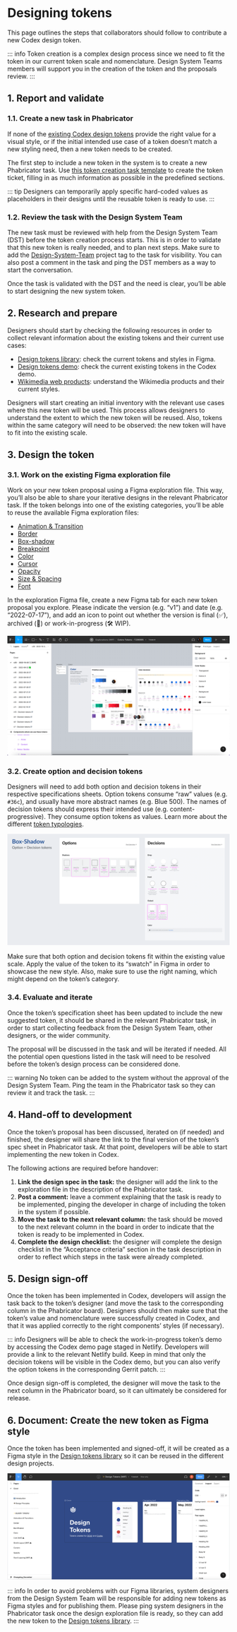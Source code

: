 # Designing tokens

This page outlines the steps that collaborators should follow to contribute a new Codex design token.

::: info
Token creation is a complex design process since we need to fit the token in our current token scale and nomenclature. Design System Teams members will support you in the creation of the token and the proposals review.
:::

## 1. Report and validate

### 1.1. Create a new task in Phabricator

If none of the [existing Codex design tokens](../design-tokens/overview.md) provide the right value for a visual style, or if the initial intended use case of a token doesn’t match a new styling need, then a new token needs to be created.

The first step to include a new token in the system is to create a new Phabricator task. Use [this token creation task template][token-creation-task-template] to create the token ticket, filling in as much information as possible in the predefined sections.

::: tip
Designers can temporarily apply specific hard-coded values as placeholders in their designs until the reusable token is ready to use.
:::

### 1.2. Review the task with the Design System Team

The new task must be reviewed with help from the Design System Team (DST) before the token creation process starts. This is in order to validate that this new token is really needed, and to plan next steps. Make sure to add the [Design-System-Team](https://phabricator.wikimedia.org/project/profile/5858/) project tag to the task for visibility. You can also post a comment in the task and ping the DST members as a way to start the conversation.

Once the task is validated with the DST and the need is clear, you’ll be able to start designing the new system token.

## 2. Research and prepare

Designers should start by checking the following resources in order to collect relevant information about the existing tokens and their current use cases:

- [Design tokens library](https://www.figma.com/file/mRvSsFD2Kwh8AZNjlx7rIl/%E2%9C%A8-Design-Tokens-%5BWIP%5D?node-id=0%3A1&viewport=336%2C242%2C0.26): check the current tokens and styles in Figma.
- [Design tokens demo](../design-tokens/overview.md): check the current existing tokens in the Codex demo.
- [Wikimedia web products](https://www.wikimedia.org/): understand the Wikimedia products and their current styles.

Designers will start creating an initial inventory with the relevant use cases where this new token will be used. This process allows designers to understand the extent to which the new token will be reused. Also, tokens within the same category will need to be observed: the new token will have to fit into the existing scale.

## 3. Design the token

### 3.1. Work on the existing Figma exploration file

Work on your new token proposal using a Figma exploration file. This way, you’ll also be able to share your iterative designs in the relevant Phabricator task. If the token belongs into one of the existing categories, you’ll be able to reuse the available Figma exploration files:

- [Animation & Transition](https://www.figma.com/file/UNAWyVXbcioeVPCiCHhbh8/Motion-tokens---T304443)
- [Border](https://www.figma.com/file/PqH1gxenUEtB6Kw9vlwISW/Border-Tokens---T300562)
- [Box-shadow](https://www.figma.com/file/4cXXU5YqFnDqrMRefj3K89/Shadows-Tokens---T297003)
- [Breakpoint](https://www.figma.com/file/AH1Vtfc2PpjBdzZeyaIc8x/Breakpoints---T303522)
- [Color](https://www.figma.com/file/E6hxGwEOs9YFVF4fFRyqSv/Colors-Tokens---T296995)
- [Cursor](https://www.figma.com/file/z5oKZ1rsAFu9fQxGN4oArU/Cursor-Tokens---T302181)
- [Opacity](https://www.figma.com/file/h9pA2CCl2i0wtlTKNChaES/Opacities---Tokens)
- [Size & Spacing](https://www.figma.com/file/hcCHhevNA5aHo2D1Gajydc/Size-%26-spacing---Tokens)
- [Font](https://www.figma.com/file/X8pKlndyPaqZg4I3GubQs6/Font)

In the exploration Figma file, create a new Figma tab for each new token proposal you explore. Please indicate the version (e.g. “v1”) and date (e.g. “2022-07-17”), and add an icon to point out whether the version is final (✅), archived (📁) or work-in-progress (🛠 WIP).

![Screenshot of Figma Color tokens exploration](../assets/designing-tokens/design-token-figma-exploration.png)

### 3.2. Create option and decision tokens

Designers will need to add both option and decision tokens in their respective specifications sheets. Option tokens consume “raw” values (e.g. `#36c`), and usually have more abstract names (e.g. Blue 500). The names of decision tokens should express their intended use (e.g. content-progressive). They consume option tokens as values. Learn more about the different [token typologies](../design-tokens/definition-and-structure.md).

![Option and decision tokens on example box shadows](../assets/designing-tokens/design-token-create-option-decision-tokens.png)

Make sure that both option and decision tokens fit within the existing value scale. Apply the value of the token to its “swatch” in Figma in order to showcase the new style. Also, make sure to use the right naming, which might depend on the token’s category.

### 3.4. Evaluate and iterate

Once the token’s specification sheet has been updated to include the new suggested token, it should be shared in the relevant Phabricator task, in order to start collecting feedback from the Design System Team, other designers, or the wider community.

The proposal will be discussed in the task and will be iterated if needed. All the potential open questions listed in the task will need to be resolved before the token’s design process can be considered done.

::: warning
No token can be added to the system without the approval of the Design System Team. Ping the team in the Phabricator task so they can review it and track the task.
:::

## 4. Hand-off to development

Once the token’s proposal has been discussed, iterated on (if needed) and finished, the designer will share the link to the final version of the token’s spec sheet in Phabricator task. At that point, developers will be able to start implementing the new token in Codex.

The following actions are required before handover:

1. **Link the design spec in the task:** the designer will add the link to the exploration file in the description of the Phabricator task.
2. **Post a comment:** leave a comment explaining that the task is ready to be implemented, pinging the developer in charge of including the token in the system if possible.
3. **Move the task to the next relevant column:** the task should be moved to the next relevant column in the board in order to indicate that the token is ready to be implemented in Codex.
4. **Complete the design checklist:** the designer will complete the design checklist in the “Acceptance criteria” section in the task description in order to reflect which steps in the task were already completed.

## 5. Design sign-off

Once the token has been implemented in Codex, developers will assign the task back to the token’s designer (and move the task to the corresponding column in the Phabricator board). Designers should then make sure that the token’s value and nomenclature were successfully created in Codex, and that it was applied correctly to the right components’ styles (if necessary).

::: info
Designers will be able to check the work-in-progress token’s demo by accessing the Codex demo page staged in Netlify. Developers will provide a link to the relevant Netlify build. Keep in mind that only the decision tokens will be visible in the Codex demo, but you can also verify the option tokens in the corresponding Gerrit patch.
:::

Once design sign-off is completed, the designer will move the task to the next column in the Phabricator board, so it can ultimately be considered for release.

## 6. Document: Create the new token as Figma style

Once the token has been implemented and signed-off, it will be created as a Figma style in the [Design tokens library](https://www.figma.com/file/mRvSsFD2Kwh8AZNjlx7rIl/%E2%9C%A8-Design-Tokens-%5BWIP%5D?node-id=0%3A1&viewport=320%2C270%2C0.33) so it can be reused in the different design projects.

![Screenshot of design tokens library in Figma](../assets/designing-tokens/document-create-token-figma-style.png)

::: info
In order to avoid problems with our Figma libraries, system designers from the Design System Team will be responsible for adding new tokens as Figma styles and for publishing them. Please ping system designers in the Phabricator task once the design exploration file is ready, so they can add the new token to the [Design tokens library](https://www.figma.com/file/mRvSsFD2Kwh8AZNjlx7rIl/%E2%9C%A8-Design-Tokens-%5BWIP%5D?node-id=0%3A1&viewport=320%2C270%2C0.33).
:::

[token-creation-task-template]: https://phabricator.wikimedia.org/maniphest/task/edit/form/1/?title=Add%20new%20%5BName%5D%20token%20in%20Codex&description=%23%23%20Background%0D%0A%0D%0ANOTE%3A%20%2F%2FWhen%20creating%20a%20token%20task%2C%20please%20try%20to%20fill%20out%20the%20entire%20Background%20section.%20The%20rest%20of%20the%20task%20description%20can%20be%20populated%20later.%2F%2F%0D%0A%0D%0A-%20**Description%3A**%20%2F%2Fadd%20a%20brief%20description%20of%20this%20token%2F%2F%0D%0A-%20**History**%20(if%20needed)**%3A**%20%2F%2Fdescribe%20or%20link%20to%20prior%20discussions%20related%20to%20this%20token%2F%2F%0D%0A-%20**Known%20use%20case(s)%3A**%20%2F%2Fdescribe%20known%20use%20cases%20for%20this%20token%2C%20including%20the%20project%2C%20team%2C%20and%20timeline%2F%2F%0D%0A-%20**Considerations%3A**%20%2F%2Flist%20any%20known%20challenges%20or%20blockers%2C%20or%20any%20other%20important%20information%2F%2F%0D%0A%0D%0A%23%23%23%20User%20stories%0D%0A%0D%0A%2F%2Fadd%20at%20least%20one%20user%20story%2F%2F%0D%0A%0D%0A**Previous%20implementations**%0D%0A%0D%0A-%20**Codex%20demo%3A**%20%2F%2Fadd%20the%20corresponding%20link%20to%20the%20current%20token%27s%20category%20in%20the%20%5B%5B%20https%3A%2F%2Fdoc.wikimedia.org%2Fcodex%2Flatest%2Fdesign-tokens%2Foverview.html%20%7C%20Codex%20demo%5D%5D%2F%2F%0D%0A-%20**Design%20style%20guide%3A**%20%2F%2Fadd%20the%20corresponding%20%5B%5B%20https%3A%2F%2Fdesign.wikimedia.org%2Fstyle-guide%2Fvisual-style.html%20%7C%20Design%20Style%20Guide%20%5D%5D%20link%2C%20if%20applicable%2F%2F%0D%0A%0D%0A%23%23%23%20Design%20spec%0D%0A%2F%2F%20Once%20the%20token%20specification%20sheet%20has%20been%20created%20in%20Figma%20remove%20this%20note%2C%20add%20the%20link%20to%20the%20spec%20below%20and%20check%20the%20acceptance%20criteria%20related%20with%20this%20step.%20%2F%2F%0D%0A%7C%20Component%20spec%20sheet%20%7C%0D%0A%0D%0A%23%23%23%20Open%20questions%0D%0A%2F%2F%20Add%20here%20the%20questions%20to%20be%20answered%20in%20order%20to%20design%20and%20implement%20the%20token%20%2F%2F%0D%0A%0D%0A%23%23%23%20Acceptance%20criteria%20(or%20Done)%0D%0A%0D%0A**Design**%0D%0A%5B%5D%20Design%20the%20Figma%20spec%20sheet%20and%20add%20it%20in%20this%20task%0D%0A%5B%5D%20Add%20the%20token%20as%20Figma%20style%20in%20the%20%5B%5B%20https%3A%2F%2Fwww.figma.com%2Ffile%2FmRvSsFD2Kwh8AZNjlx7rIl%2F%25E2%259C%25A8-Design-Tokens-%255BWIP%255D%3Fnode-id%3D0%253A1%26viewport%3D486%252C353%252C0.25%20%7C%20library%20%5D%5D.%20%2F%2FThis%20step%20will%20be%20done%20by%20a%20DST%20member.%2F%2F%0D%0A%0D%0A**Code**%0D%0A%5B%5D%20Implement%20the%20token%20in%20Codex%0D%0A%5B%5D%20Update%20components%20that%20use%20this%20token%20(if%20needed)&projects=Design-System-Team%2C%20Codex